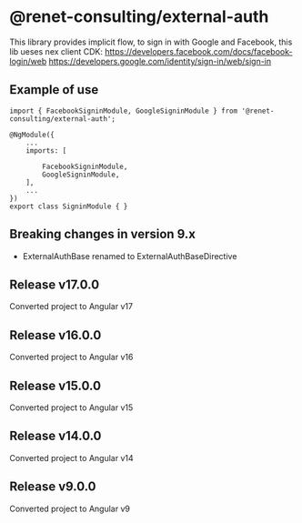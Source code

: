# @renet-consulting/external-auth

This library provides implicit flow, to sign in with Google and Facebook, this lib ueses nex client CDK:
https://developers.facebook.com/docs/facebook-login/web
https://developers.google.com/identity/sign-in/web/sign-in

## Example of use
```
import { FacebookSigninModule, GoogleSigninModule } from '@renet-consulting/external-auth';

@NgModule({
    ...
    imports: [

        FacebookSigninModule,
        GoogleSigninModule,
    ],
    ...
})
export class SigninModule { }
```
## Breaking changes in version 9.x
- ExternalAuthBase renamed to ExternalAuthBaseDirective

## Release v17.0.0
Converted project to Angular v17

## Release v16.0.0
Converted project to Angular v16

## Release v15.0.0
Converted project to Angular v15

## Release v14.0.0
Converted project to Angular v14

## Release v9.0.0
Converted project to Angular v9
